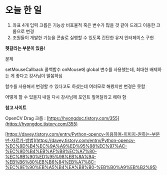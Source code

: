 # 오늘 한 일

1. 좌표 4개 입력 크롭은 기능상 비효율적 혹은 변수가 많을 것 같아 드래그 이용한 크롭으로 변경
2. 조원들이 개발한 기능을 콘솔로 실행할 수 있도록 간단한 유저 인터페이스 구현

**헷갈리는 부분이 있음!**

문제

setMouseCallback 콜백함수 onMouse에 global 변수를 사용했는데, 최대한 배제하는 게 좋다고 강사님이 말씀하심

함수를 사용해서 변경할 수 있다고도 하셨는데 여러모로 해봤지만 변경은 못함

어떻게 할 수 있을지 내일 다시 강사님께 포인트 짚어달라고 해야 함

**참고 사이트**

OpenCV Drag 크롭 : [https://hyongdoc.tistory.com/355](https://hyongdoc.tistory.com/355)

[https://davey.tistory.com/entry/Python-opencv-이용하여-이미지-원하는-부분만-자르기-방법](https://davey.tistory.com/entry/Python-opencv-%EC%9D%B4%EC%9A%A9%ED%95%98%EC%97%AC-%EC%9D%B4%EB%AF%B8%EC%A7%80-%EC%9B%90%ED%95%98%EB%8A%94-%EB%B6%80%EB%B6%84%EB%A7%8C-%EC%9E%90%EB%A5%B4%EA%B8%B0-%EB%B0%A9%EB%B2%95)